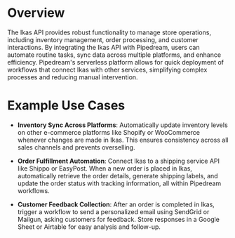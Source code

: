 # Overview

The Ikas API provides robust functionality to manage store operations, including inventory management, order processing, and customer interactions. By integrating the Ikas API with Pipedream, users can automate routine tasks, sync data across multiple platforms, and enhance efficiency. Pipedream's serverless platform allows for quick deployment of workflows that connect Ikas with other services, simplifying complex processes and reducing manual intervention.

# Example Use Cases

- **Inventory Sync Across Platforms**: Automatically update inventory levels on other e-commerce platforms like Shopify or WooCommerce whenever changes are made in Ikas. This ensures consistency across all sales channels and prevents overselling.

- **Order Fulfillment Automation**: Connect Ikas to a shipping service API like Shippo or EasyPost. When a new order is placed in Ikas, automatically retrieve the order details, generate shipping labels, and update the order status with tracking information, all within Pipedream workflows.

- **Customer Feedback Collection**: After an order is completed in Ikas, trigger a workflow to send a personalized email using SendGrid or Mailgun, asking customers for feedback. Store responses in a Google Sheet or Airtable for easy analysis and follow-up.
